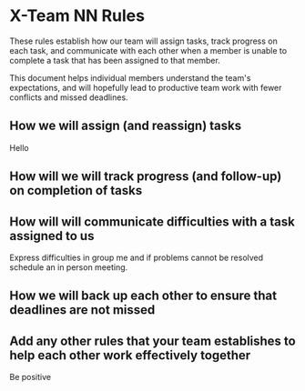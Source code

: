 # X-Team NN Rules

These rules establish how our team will assign tasks,
track progress on each task, and communicate with each other 
when a member is unable to complete a task that has been assigned to that member.

This document helps individual members understand the team's expectations,
and will hopefully lead to productive team work with fewer conflicts
and missed deadlines.

## How we will assign (and reassign) tasks

Hello

## How will we will track progress (and follow-up) on completion of tasks



## How will will communicate difficulties with a task assigned to us

Express difficulties in group me and if problems cannot be resolved schedule an in person meeting.

## How we will back up each other to ensure that deadlines are not missed



## Add any other rules that your team establishes to help each other work effectively together

Be positive

